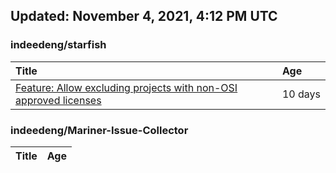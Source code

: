 ## Updated: November 4, 2021, 4:12 PM UTC


### indeedeng/starfish
|**Title**|**Age**|
|:----|:----|
|[Feature: Allow excluding projects with non-OSI approved licenses](https://github.com/indeedeng/starfish/issues/126)|10&nbsp;days|


### indeedeng/Mariner-Issue-Collector
|**Title**|**Age**|
|:----|:----|